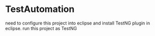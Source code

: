 # TestAutomation
need to configure this project into eclipse and install TestNG plugin in eclipse.
run this project as TestNG
